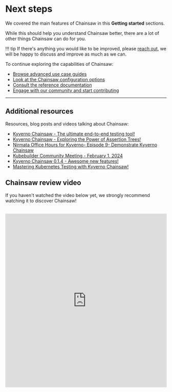 # Next steps

We covered the main features of Chainsaw in this **Getting started** sections.

While this should help you understand Chainsaw better, there are a lot of other things Chainsaw can do for you.

!!! tip
    If there's anything you would like to be improved, please [reach out](../community/index.md), we will be happy to discuss and improve as much as we can.

To continue exploring the capabilities of Chainsaw:

- [Browse advanced use case guides](../examples/index.md)
- [Look at the Chainsaw configuration options](../configuration/index.md)
- [Consult the reference documentation](../general/bindings.md)
- [Engage with our community and start contributing](../community/index.md)

---

## Additional resources

Resources, blog posts and videos talking about Chainsaw:

- [Kyverno Chainsaw - The ultimate end-to-end testing tool!](https://kyverno.io/blog/2023/12/12/kyverno-chainsaw-the-ultimate-end-to-end-testing-tool/)
- [Kyverno Chainsaw - Exploring the Power of Assertion Trees!](https://kyverno.io/blog/2023/12/13/kyverno-chainsaw-exploring-the-power-of-assertion-trees/)
- [Nirmata Office Hours for Kyverno- Episode 9- Demonstrate Kyverno Chainsaw](https://www.youtube.com/watch?v=IrIteTTjlbU)
- [Kubebuilder Community Meeting - February 1, 2024](https://www.youtube.com/watch?v=Ejof-wtAdQM)
- [Kyverno Chainsaw 0.1.4 - Awesome new features!](https://kyverno.io/blog/2024/02/15/kyverno-chainsaw-0.1.4-awesome-new-features/)
- [Mastering Kubernetes Testing with Kyverno Chainsaw!](https://youtu.be/hQJWGzogIiI)

## Chainsaw review video

If you haven't watched the video below yet, we strongly recommend watching it to discover Chainsaw!

<div style="display: flex; justify-content: center; margin-top: 2rem;">
    <iframe width="960" height="540" src="https://www.youtube.com/embed/hQJWGzogIiI"
        title="Mastering Kubernetes Testing with Kyverno Chainsaw!" frameborder="0" allowfullscreen>
    </iframe>
</div>
